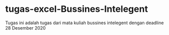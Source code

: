 # tugas-excel-Bussines-Intelegent
Tugas ini adalah tugas dari mata kuliah bussines intelegent dengan deadline 28 Desember 2020
